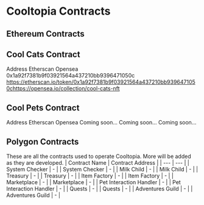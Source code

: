 # Cooltopia Contracts


## Ethereum Contracts


## Cool Cats Contract

Address
Etherscan
Opensea
0x1a92f7381b9f03921564a437210bb9396471050c
​https://etherscan.io/token/0x1a92f7381b9f03921564a437210bb9396471050c​
​https://opensea.io/collection/cool-cats-nft​

## Cool Pets Contract

Address
Etherscan
Opensea
Coming soon...
Coming soon...
Coming soon...

## Polygon Contracts

These are all the contracts used to operate Cooltopia. More will be added as they are developed.
| Contract Name | Contract Address |
| --- | --- |
| System Checker | - |
| System Checker | - |
| Milk Child | - |
| Milk Child | - |
| Treasury | - |
| Treasury | - |
| Item Factory | - |
| Item Factory | - |
| Marketplace | - |
| Marketplace | - |
| Pet Interaction Handler | - |
| Pet Interaction Handler | - |
| Quests | - |
| Quests | - |
| Adventures Guild | - |
| Adventures Guild | - |
​
​
